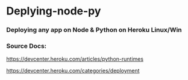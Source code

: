 # Deplying-node-py
### Deploying any app on Node &amp; Python on Heroku Linux/Win


### Source Docs:

https://devcenter.heroku.com/articles/python-runtimes


https://devcenter.heroku.com/categories/deployment
